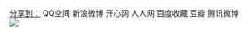 <!DOCTYPE html>
<html>
	<head>
		<meta charset="UTF-8">
		<title></title>
	</head>
	<body>
		<div id="ckepop" class='feixiangjias'> 
<a href="javascript:" class="jiathis jiathis_txt jtico jtico_jiathis" target="_blank">分享到：</a> 
<a class="jiathis_button_qzone">QQ空间</a> 
<a class="jiathis_button_tsina">新浪微博</a> 
<a class="jiathis_button_kaixin001">开心网</a> 
<a class="jiathis_button_renren">人人网</a> 
<a class="jiathis_button_baidu">百度收藏</a> 
<a class="jiathis_button_douban">豆瓣</a> 
<a class="jiathis_button_tqq">腾讯微博</a> 
</div> 
<script type="text/javascript" src="http://www.139cai.com/public/share.js" charset="utf-8"></script> 

	
<div style="LINE-HEIGHT: 12px" id="bdshare" class="bdshare_b"><img src="http://bdimg.share.baidu.com/static/images/type-button-1.jpg"> </div> 
<script id="bdshare_js" type="text/javascript" data="type=button&uid=664845" src="http://bdimg.share.baidu.com/static/js/bds_s_v2.js?cdnversion=381133"></script> 
<script type="text/javascript"> 
document.getElementById("bdshell_js").src = "http://bdimg.share.baidu.com/static/js/shell_v2.js?cdnversion=" + new Date().getHours(); 
</script> 
	</body>
</html>
